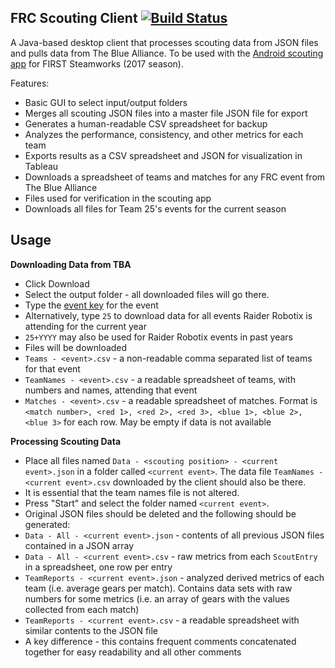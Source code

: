 ## FRC Scouting Client [![Build Status](https://travis-ci.org/spencerng/Scouting-Client.svg?branch=master)](https://travis-ci.org/spencerng/Scouting-Client)

A Java-based desktop client that processes scouting data from JSON files and pulls data from The Blue Alliance. To be used with the [Android scouting app](https://github.com/spencerng/Scouting-App) for FIRST Steamworks (2017 season).

Features:
 
 * Basic GUI to select input/output folders
 * Merges all scouting JSON files into a master file JSON file for export
  * Generates a human-readable CSV spreadsheet for backup
 * Analyzes the performance, consistency, and other metrics for each team
  * Exports results as a CSV spreadsheet and JSON for visualization in Tableau
 * Downloads a spreadsheet of teams and matches for any FRC event from The Blue Alliance
  * Files used for verification in the scouting app
 * Downloads all files for Team 25's events for the current season
 
## Usage

**Downloading Data from TBA**

* Click Download
* Select the output folder - all downloaded files will go there.
* Type the [event key](https://www.thebluealliance.com/apidocs#event-model) for the event
 * Alternatively, type `25` to download data for all events Raider Robotix is attending for the current year
 * `25+YYYY` may also be used for Raider Robotix events in past years
* Files will be downloaded
 * `Teams - <event>.csv` - a non-readable comma separated list of teams for that event
 * `TeamNames - <event>.csv` - a readable spreadsheet of teams, with numbers and names, attending that event
 * `Matches - <event>.csv` - a readable spreadsheet of matches. Format is `<match number>, <red 1>, <red 2>, <red 3>, <blue 1>, <blue 2>, <blue 3>` for each row. May be empty if data is not available

**Processing Scouting Data**

* Place all files named `Data - <scouting position> - <current event>.json` in a folder called `<current event>`. The data file `TeamNames - <current event>.csv` downloaded by the client should also be there.
 * It is essential that the team names file is not altered.
* Press "Start" and select the folder named `<current event>`.
* Original JSON files should be deleted and the following should be generated:
 * `Data - All - <current event>.json` - contents of all previous JSON files contained in a JSON array
 * `Data - All - <current event>.csv` - raw metrics from each `ScoutEntry` in a spreadsheet, one row per entry
 * `TeamReports - <current event>.json` - analyzed derived metrics of each team (i.e. average gears per match). Contains data sets with raw numbers for some metrics (i.e. an array of gears with the values collected from each match)
 * `TeamReports - <current event>.csv` - a readable spreadsheet with similar contents to the JSON file
  * A key difference - this contains frequent comments concatenated together for easy readability and all other comments
